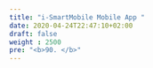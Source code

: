 ```yaml
---
title: "i-SmartMobile Mobile App "
date: 2020-04-24T22:47:10+02:00
draft: false
weight : 2500
pre: "<b>90. </b>"
---
```




